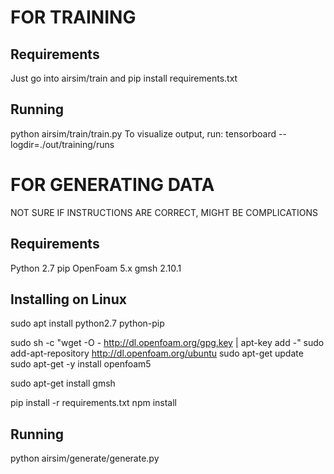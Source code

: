 # FOR TRAINING
## Requirements
Just go into airsim/train and pip install requirements.txt

## Running
python airsim/train/train.py
To visualize output, run:
tensorboard --logdir=./out/training/runs

# FOR GENERATING DATA
NOT SURE IF INSTRUCTIONS ARE CORRECT, MIGHT BE COMPLICATIONS
## Requirements
Python 2.7
pip
OpenFoam 5.x
gmsh 2.10.1

## Installing on Linux
sudo apt install python2.7 python-pip

sudo sh -c "wget -O - http://dl.openfoam.org/gpg.key | apt-key add -"
sudo add-apt-repository http://dl.openfoam.org/ubuntu
sudo apt-get update
sudo apt-get -y install openfoam5

sudo apt-get install gmsh

pip install -r requirements.txt
npm install

## Running
python airsim/generate/generate.py
